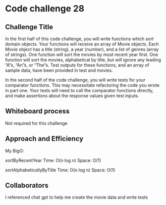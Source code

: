# Code challenge 28

## Challenge Title

In the first half of this code challenge, you will write functions which sort domain objects. Your functions will receive an array of Movie objects. Each Movie object has a title (string), a year (number), and a list of genres (array of strings). One function will sort the movies by most recent year first. One function will sort the movies, alphabetical by title, but will ignore any leading “A”s, “An”s, or “The”s. Test outputs for these functions, and an array of sample data, have been provided in test and movies.

In the second half of the code challenge, you will write tests for your comparator functions. This may necessitate refactoring the code you wrote in part one. Your tests will need to call the comparator functions directly, and make assertions about the response values given test inputs.

## Whiteboard process

Not required for this challenge

## Approach and Efficiency

My BigO:

sortByRecentYear
Time: O(n log n)
Space: O(1)

sortAlphabeticallyByTitle
Time: O(n log n)
Space: O(1)

## Collaborators

I referenced chat gpt to help me create the movie data and write tests

